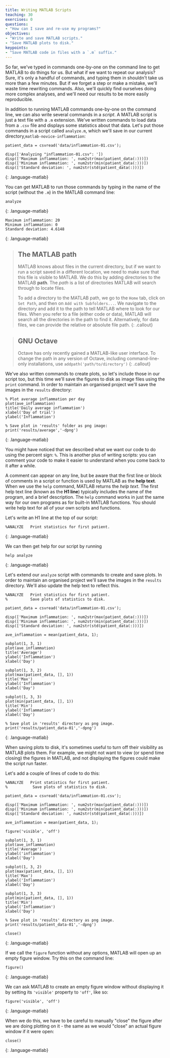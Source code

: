 ```yaml
---
title: Writing MATLAB Scripts
teaching: 30
exercises: 0
questions:
- "How can I save and re-use my programs?"
objectives:
- "Write and save MATLAB scripts."
- "Save MATLAB plots to disk."
keypoints:
- "Save MATLAB code in files with a `.m` suffix."
---
```


So far, we've typed in commands one-by-one on the command line
to get MATLAB to do things for us. But what if we want to repeat
our analysis? Sure, it's only a handful of commands,
and typing them in shouldn't take
us more than a few minutes. But if we forget a step or make a mistake,
we'll waste time rewriting commands. Also, we'll quickly find ourselves
doing more complex analyses, and we'll need our results to
be more easily reproducible.

In addition to running MATLAB commands one-by-one on the
command line, we can
also write several commands in a _script_. A MATLAB script
is just a text file with a `.m` extension. We've written
commands to load data from a `.csv` file and
displays some statistics about that data. Let's
put those commands in a script called `analyze.m`,
which we'll save in our current directory,`matlab-novice-inflammation`:

~~~
patient_data = csvread('data/inflammation-01.csv');

disp(['Analyzing "inflammation-01.csv": '])
disp(['Maximum inflammation: ', num2str(max(patient_data(:)))])
disp(['Minimum inflammation: ', num2str(min(patient_data(:)))])
disp(['Standard deviation: ', num2str(std(patient_data(:)))])
~~~
{: .language-matlab}

You can get MATLAB to run those commands by typing in the name
of the script (without the `.m`) in the MATLAB command line:

~~~
analyze
~~~
{: .language-matlab}

~~~
Maximum inflammation: 20
Minimum inflammation: 0
Standard deviation: 4.6148
~~~
{: .language-matlab}

> ## The MATLAB path
> MATLAB knows about files in the current directory, but if we want to
> run a script saved in a different location, we need to make sure that
> this file is visible to MATLAB.
> We do this by adding directories to the MATLAB **path**.
> The *path* is a list of directories MATLAB will search through to locate
> files.
> 
> To add a directory to the MATLAB path,
> we go to the `Home` tab,
> click on `Set Path`,
> and then on `Add with Subfolders...`.
> We navigate to the directory and
> add it to the path to tell MATLAB where to look for our files. When you refer
> to a file (either code or data), MATLAB will search all the directories in the path
> to find it. Alternatively, for data files, we can provide the relative or
> absolute file path.
{: .callout}

> ## GNU Octave
>
> Octave has only recently gained a MATLAB-like user interface. To change the
> path in any version of Octave, including command-line-only installations, use
> `addpath('path/to/directory')`
{: .callout}

We've also written commands to create plots, so let's include those in our script too,
but this time we'll save the figures to disk as image files using the `print` command.
In order to maintain an organised project we'll save the images
in the `results` directory:

~~~
% Plot average inflammation per day
plot(ave_inflammation)
title('Daily average inflammation')
xlabel('Day of trial')
ylabel('Inflammation')

% Save plot in 'results' folder as png image:
print('results/average','-dpng')
~~~
{: .language-matlab}

You might have noticed that we described what we want
our code to do using the percent sign: `%`.
This is another plus of writing scripts: you can comment
your code to make it easier to understand when you come
back to it after a while.

A comment can appear on any line, but be aware that the first line
or block of comments in a script or function is used by MATLAB as the
**help text**.
When we use the `help` command, MATLAB returns the *help text*.
The first help text line (known as the **H1 line**)
typically includes the name of the program, and a brief description.
The `help` command works in just the same way for our own programs as for
built-in MATLAB functions.
You should write help text for all of your own scripts and functions.

Let's write an H1 line at the top of our script:

```
%ANALYZE   Print statistics for first patient.
```
{: .language-matlab}

We can then get help for our script by running

```
help analyze
```
{: .language-matlab}

Let's extend our `analyze` script with commands to
create and save plots.
In order to maintain an organised project we'll save the images
in the `results` directory.
We'll also update the help text to reflect this.

~~~
%ANALYZE   Print statistics for first patient.
%          Save plots of statistics to disk.

patient_data = csvread('data/inflammation-01.csv');

disp(['Maximum inflammation: ', num2str(max(patient_data(:)))])
disp(['Minimum inflammation: ', num2str(min(patient_data(:)))])
disp(['Standard deviation: ', num2str(std(patient_data(:)))])

ave_inflammation = mean(patient_data, 1);

subplot(1, 3, 1)
plot(ave_inflammation)
title('Average')
ylabel('Inflammation')
xlabel('Day')

subplot(1, 3, 2)
plot(max(patient_data, [], 1))
title('Max')
ylabel('Inflammation')
xlabel('Day')

subplot(1, 3, 3)
plot(min(patient_data, [], 1))
title('Min')
ylabel('Inflammation')
xlabel('Day')

% Save plot in 'results' directory as png image.
print('results/patient_data-01','-dpng')
~~~
{: .language-matlab}

When saving plots to disk,
it's sometimes useful to turn off their visibility as MATLAB plots them.
For example, we might not want to view (or spend time closing) the figures in MATLAB, and
not displaying the figures could make the script run faster.

Let's add a couple of lines of code to do this:

~~~
%ANALYZE   Print statistics for first patient.
%           Save plots of statistics to disk.

patient_data = csvread('data/inflammation-01.csv');

disp(['Maximum inflammation: ', num2str(max(patient_data(:)))])
disp(['Minimum inflammation: ', num2str(min(patient_data(:)))])
disp(['Standard deviation: ', num2str(std(patient_data(:)))])

ave_inflammation = mean(patient_data, 1);

figure('visible', 'off')

subplot(1, 3, 1)
plot(ave_inflammation)
title('Average')
ylabel('inflammation')
xlabel('Day')

subplot(1, 3, 2)
plot(max(patient_data, [], 1))
title('Max')
ylabel('Inflammation')
xlabel('Day')

subplot(1, 3, 3)
plot(min(patient_data, [], 1))
title('Min')
ylabel('Inflammation')
xlabel('Day')

% Save plot in 'results' directory as png image.
print('results/patient_data-01','-dpng')

close()
~~~
{: .language-matlab}

If we call the `figure` function without any options,
MATLAB will open up an empty figure window.
Try this on the command line:

~~~
figure()
~~~
{: .language-matlab}

We can ask MATLAB to create an empty figure window without
displaying it by setting its `'visible'` property to `'off'`, like so:

~~~
figure('visible', 'off')
~~~
{: .language-matlab}

When we do this, we have to be careful to manually "close" the figure
after we are doing plotting on it - the same as we would "close"
an actual figure window if it were open:

~~~
close()
~~~
{: .language-matlab}
